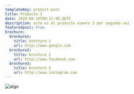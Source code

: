 ```yaml
---
templateKey: product-post
title: Producto 3
date: 2020-08-18T00:11:49.467Z
description: este es el producto numero 3 por segunda vez
featuredpost: true
brochure:
  brochure1:
    title: brochure 1
    url: http://www.google.com
  brochure2:
    title: brochure 2
    url: http://www.facebook.com
  brochure3:
    title: brochure 3
    url: http://www.instagram.com
---
```

![algo](/img/30_2x-300x300-removebg-preview.png "algo")